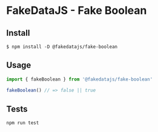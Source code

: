 # FakeDataJS - Fake Boolean

## Install

```
$ npm install -D @fakedatajs/fake-boolean
```

## Usage

```js
import { fakeBoolean } from '@fakedatajs/fake-boolean'

fakeBoolean() // => false || true
```

## Tests

```
npm run test
```
